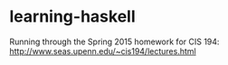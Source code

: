 # learning-haskell
Running through the Spring 2015 homework for CIS 194: http://www.seas.upenn.edu/~cis194/lectures.html
